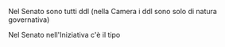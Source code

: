 Nel Senato sono tutti ddl (nella Camera i ddl sono solo di natura governativa)

Nel Senato nell'Iniziativa c'è il tipo
